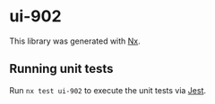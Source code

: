 # ui-902

This library was generated with [Nx](https://nx.dev).

## Running unit tests

Run `nx test ui-902` to execute the unit tests via [Jest](https://jestjs.io).
